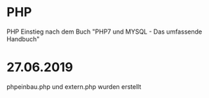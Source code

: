 # PHP
PHP Einstieg nach dem Buch "PHP7 und MYSQL - Das umfassende Handbuch"

# 27.06.2019
phpeinbau.php und extern.php wurden erstellt
